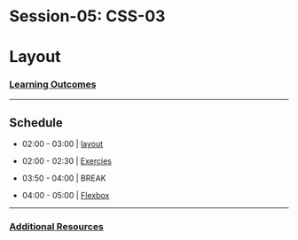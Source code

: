 # Session-05: CSS-03


# Layout 

### [Learning Outcomes](./learning-outcomes.md)

---

## Schedule
- 02:00 - 03:00 | [layout](./layout.md)
- 02:00 - 02:30 | [Exercies](./morning-challenge.md)

- 03:50 - 04:00 | BREAK
- 04:00 - 05:00 | [Flexbox](./flexbox.md)
--- 

### [Additional Resources](./resources.md)
